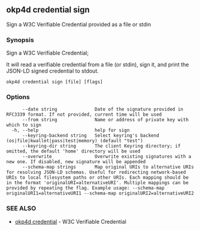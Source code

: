 ## okp4d credential sign

Sign a W3C Verifiable Credential provided as a file or stdin

### Synopsis

Sign a W3C Verifiable Credential;

It will read a verifiable credential from a file (or stdin), sign it, and print the JSON-LD signed credential to stdout.

```
okp4d credential sign [file] [flags]
```

### Options

```
      --date string              Date of the signature provided in RFC3339 format. If not provided, current time will be used
      --from string              Name or address of private key with which to sign
  -h, --help                     help for sign
      --keyring-backend string   Select keyring's backend (os|file|kwallet|pass|test|memory) (default "test")
      --keyring-dir string       The client Keyring directory; if omitted, the default 'home' directory will be used
      --overwrite                Overwrite existing signatures with a new one. If disabled, new signature will be appended
      --schema-map strings       Map original URIs to alternative URIs for resolving JSON-LD schemas. Useful for redirecting network-based URIs to local filesystem paths or other URIs. Each mapping should be in the format 'originalURI=alternativeURI'. Multiple mappings can be provided by repeating the flag. Example usage: --schema-map originalURI1=alternativeURI1 --schema-map originalURI2=alternativeURI2
```

### SEE ALSO

* [okp4d credential](okp4d_credential.md)	 - W3C Verifiable Credential
